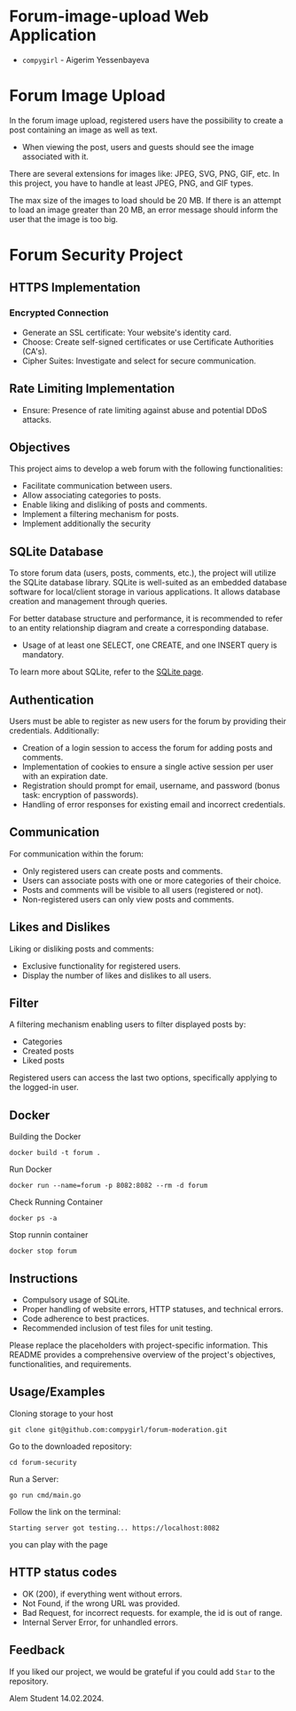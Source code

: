 # Forum-image-upload Web Application
* `compygirl` - Aigerim Yessenbayeva




# Forum Image Upload

In the forum image upload, registered users have the possibility to create a post containing an image as well as text.

- When viewing the post, users and guests should see the image associated with it.

There are several extensions for images like: JPEG, SVG, PNG, GIF, etc. In this project, you have to handle at least JPEG, PNG, and GIF types.

The max size of the images to load should be 20 MB. If there is an attempt to load an image greater than 20 MB, an error message should inform the user that the image is too big.

# Forum Security Project

## HTTPS Implementation

### Encrypted Connection

- Generate an SSL certificate: Your website's identity card.
- Choose: Create self-signed certificates or use Certificate Authorities (CA's).
- Cipher Suites: Investigate and select for secure communication.

## Rate Limiting Implementation

- Ensure: Presence of rate limiting against abuse and potential DDoS attacks.
## Objectives

This project aims to develop a web forum with the following functionalities:

- Facilitate communication between users.
- Allow associating categories to posts.
- Enable liking and disliking of posts and comments.
- Implement a filtering mechanism for posts.
- Implement additionally the security






## SQLite Database

To store forum data (users, posts, comments, etc.), the project will utilize the SQLite database library. SQLite is well-suited as an embedded database software for local/client storage in various applications. It allows database creation and management through queries.

For better database structure and performance, it is recommended to refer to an entity relationship diagram and create a corresponding database.

- Usage of at least one SELECT, one CREATE, and one INSERT query is mandatory.

To learn more about SQLite, refer to the [SQLite page](https://www.sqlite.org/index.html).

## Authentication

Users must be able to register as new users for the forum by providing their credentials. Additionally:

- Creation of a login session to access the forum for adding posts and comments.
- Implementation of cookies to ensure a single active session per user with an expiration date.
- Registration should prompt for email, username, and password (bonus task: encryption of passwords).
- Handling of error responses for existing email and incorrect credentials.

## Communication

For communication within the forum:

- Only registered users can create posts and comments.
- Users can associate posts with one or more categories of their choice.
- Posts and comments will be visible to all users (registered or not).
- Non-registered users can only view posts and comments.

## Likes and Dislikes

Liking or disliking posts and comments:

- Exclusive functionality for registered users.
- Display the number of likes and dislikes to all users.

## Filter

A filtering mechanism enabling users to filter displayed posts by:

- Categories
- Created posts
- Liked posts

Registered users can access the last two options, specifically applying to the logged-in user.

## Docker

Building the Docker
```CMD/Terminal 
docker build -t forum .
```

Run Docker
```CMD/Terminal 
docker run --name=forum -p 8082:8082 --rm -d forum
```

Check Running Container
```CMD/Terminal 
docker ps -a
```

Stop runnin container
```CMD/Terminal 
docker stop forum
```
## Instructions

- Compulsory usage of SQLite.
- Proper handling of website errors, HTTP statuses, and technical errors.
- Code adherence to best practices.
- Recommended inclusion of test files for unit testing.

Please replace the placeholders with project-specific information. This README provides a comprehensive overview of the project's objectives, functionalities, and requirements.


## Usage/Examples
Cloning storage to your host
```CMD/Terminal 
git clone git@github.com:compygirl/forum-moderation.git
```
Go to the downloaded repository:

```CMD/Terminal 
cd forum-security
```
Run a Server:
```CMD/Terminal 
go run cmd/main.go
```

Follow the link on the terminal:
```CMD/Terminal 
Starting server got testing... https://localhost:8082 
```

you can play with the page



## HTTP status codes
* OK (200), if everything went without errors.
* Not Found, if the wrong URL was provided.
* Bad Request, for incorrect requests. for example, the id is out of range.
* Internal Server Error, for unhandled errors.



## Feedback

If you liked our project, we would be grateful if you could add `Star` to the repository.

Alem Student
14.02.2024.